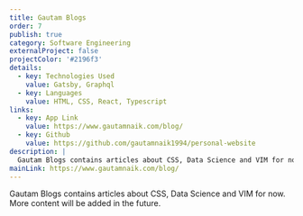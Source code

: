 ```yaml
---
title: Gautam Blogs
order: 7
publish: true
category: Software Engineering
externalProject: false
projectColor: '#2196f3'
details:
  - key: Technologies Used
    value: Gatsby, Graphql
  - key: Languages
    value: HTML, CSS, React, Typescript
links:
  - key: App Link
    value: https://www.gautamnaik.com/blog/
  - key: Github
    value: https://github.com/gautamnaik1994/personal-website
description: |
  Gautam Blogs contains articles about CSS, Data Science and VIM for now. More content will be added in the future.
mainLink: https://www.gautamnaik.com/blog/
---
```


Gautam Blogs contains articles about CSS, Data Science and VIM for now. More content will be added in the future.
